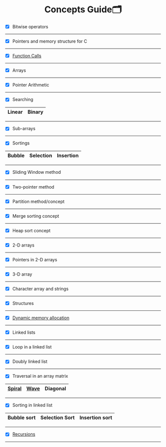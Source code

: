  <h1 align="center"> Concepts Guide🗂️ </h1>  
 
  - [x] Bitwise operators
 ----
 
  - [x] Pointers and memory structure for C
 ----
 
  - [x] [Function Calls](https://github.com/cleanhand/phase-1-Anjura/blob/main/Concepts/Function%20Calls.md)

 ----
 
  - [x] Arrays
 ----
 
 - [x] Pointer Arithmetic
 ----
 
 - [x] Searching


 |Linear|Binary|
|----|---|

 ----
 
- [x] Sub-arrays
 ----
 
- [x] Sortings

Bubble|Selection|Insertion|
|----|---|----|

 ----
 
 - [x] Sliding Window method
 ----
 
 - [x] Two-pointer method
 ----
 
 - [x] Partition method/concept
 ----
 
 - [x] Merge sorting concept
 ----
 
 - [x] Heap sort concept
 ----
 
 - [x] 2-D arrays
 ----
 
 - [x] Pointers in 2-D arrays
 ----
 
 - [x] 3-D array
 ----
 
 - [x] Character array and strings
 ----
 
 - [x] Structures
 ----
 
 - [x] [Dynamic memory allocation](https://github.com/cleanhand/phase-1-Anjura/blob/main/Concepts/Dynamic%20Memory%20Allocation.md)
 ----
 
 - [x] Linked lists
 ----
 
 - [x] Loop in a linked list
 ----
 
 - [x] Doubly linked list
 ----
 
 - [x] Traversal in an array matrix

|[Spiral](https://github.com/cleanhand/phase-1-Anjura/blob/main/Problems/Arrays/spiralTraversalArrayMatrix.c)|[Wave](https://github.com/cleanhand/phase-1-Anjura/blob/main/Problems/Arrays/waveTraversalArrayMatrix.c)|Diagonal
 |----|----|----|
 
 ----
 
 - [x] Sorting in linked list
 
 | Bubble sort| Selection Sort| Insertion sort
 |----|----|----|
 
 ----
 
  - [x] [Recursions](https://github.com/cleanhand/phase-1-Anjura/tree/main/Concepts/Recursions)
----
